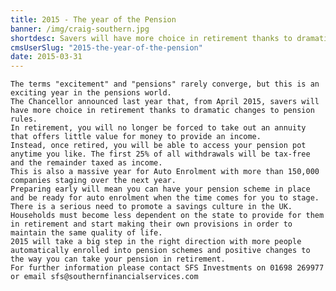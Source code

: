 ```yaml
---
title: 2015 - The year of the Pension
banner: /img/craig-southern.jpg
shortdesc: Savers will have more choice in retirement thanks to dramatic changes.
cmsUserSlug: "2015-the-year-of-the-pension"
date: 2015-03-31
---
```


	The terms "excitement" and "pensions" rarely converge, but this is an exciting year in the pensions world.
	The Chancellor announced last year that, from April 2015, savers will have more choice in retirement thanks to dramatic changes to pension rules.
	In retirement, you will no longer be forced to take out an annuity that offers little value for money to provide an income.
	Instead, once retired, you will be able to access your pension pot anytime you like. The first 25% of all withdrawals will be tax-free and the remainder taxed as income.
	This is also a massive year for Auto Enrolment with more than 150,000 companies staging over the next year.
	Preparing early will mean you can have your pension scheme in place and be ready for auto enrolment when the time comes for you to stage.
	There is a serious need to promote a savings culture in the UK.
	Households must become less dependent on the state to provide for them in retirement and start making their own provisions in order to maintain the same quality of life.
	2015 will take a big step in the right direction with more people automatically enrolled into pension schemes and positive changes to the way you can take your pension in retirement.
	For further information please contact SFS Investments on 01698 269977 or email sfs@southernfinancialservices.com